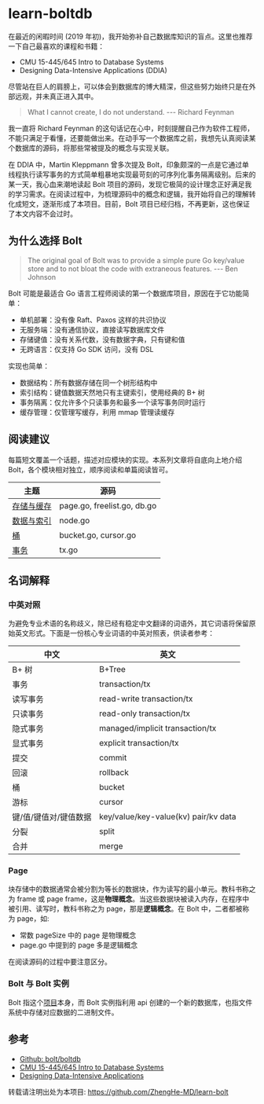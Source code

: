 # learn-boltdb

在最近的闲暇时间 (2019 年初)，我开始弥补自己数据库知识的盲点。这里也推荐一下自己最喜欢的课程和书籍：

* CMU 15-445/645 Intro to Database Systems
* Designing Data-Intensive Applications (DDIA)

尽管站在巨人的肩膀上，可以体会到数据库的博大精深，但这些努力始终只是在外部远观，并未真正进入其中。

> What I cannot create, I do not understand. --- Richard Feynman

我一直将 Richard Feynman 的这句话记在心中，时刻提醒自己作为软件工程师，不能只满足于看懂，还要能做出来。在动手写一个数据库之前，我想先认真阅读某个数据库的源码，将那些常被提及的概念与实现关联。

在 DDIA 中，Martin Kleppmann 曾多次提及 Bolt，印象颇深的一点是它通过单线程执行读写事务的方式简单粗暴地实现最苛刻的可序列化事务隔离级别。后来的某一天，我心血来潮地读起 Bolt 项目的源码，发现它极简的设计理念正好满足我的学习需求。在阅读过程中，为梳理源码中的概念和逻辑，我开始将自己的理解转化成短文，逐渐形成了本项目。目前，Bolt 项目已经归档，不再更新，这也保证了本文内容不会过时。

## 为什么选择 Bolt

> The original goal of Bolt was to provide a simple pure Go key/value store and to not bloat the code with extraneous features.  --- Ben Johnson

Bolt 可能是最适合 Go 语言工程师阅读的第一个数据库项目，原因在于它功能简单：

* 单机部署：没有像 Raft、Paxos 这样的共识协议
* 无服务端：没有通信协议，直接读写数据库文件
* 存储键值：没有关系代数，没有数据字典，只有键和值
* 无跨语言：仅支持 Go SDK 访问，没有 DSL

实现也简单：

* 数据结构：所有数据存储在同一个树形结构中
* 索引结构：键值数据天然地只有主键索引，使用经典的 B+ 树
* 事务隔离：仅允许多个只读事务和最多一个读写事务同时运行
* 缓存管理：仅管理写缓存，利用 mmap 管理读缓存

## 阅读建议

每篇短文覆盖一个话题，描述对应模块的实现。本系列文章将自底向上地介绍 Bolt，各个模块相对独立，顺序阅读和单篇阅读皆可。

| 主题                              | 源码                             |
| ------------------------------- | --------------------------------- |
| [存储与缓存](./STORAGE_AND_CACHE.md) | page.go, freelist.go, db.go    |
| [数据与索引](./DATA_AND_INDEX.md)    | node.go                        |
| [桶](./BUCKET.md)                   | bucket.go, cursor.go           |
| [事务](./TX.md)                     | tx.go                          |

## 名词解释

### 中英对照

为避免专业术语的名称歧义，除已经有稳定中文翻译的词语外，其它词语将保留原始英文形式。下面是一份核心专业词语的中英对照表，供读者参考：

| 中文           | 英文                                   |
| ------------ | ------------------------------------ |
| B+ 树         | B+Tree                               |
| 事务           | transaction/tx                       |
| 读写事务         | read-write transaction/tx            |
| 只读事务         | read-only transaction/tx             |
| 隐式事务         | managed/implicit transaction/tx      |
| 显式事务         | explicit transaction/tx              |
| 提交           | commit                               |
| 回滚           | rollback                             |
| 桶            | bucket                               |
| 游标           | cursor                               |
| 键/值/键值对/键值数据 | key/value/key-value(kv) pair/kv data |
| 分裂           | split                                |
| 合并           | merge                                |

### Page

块存储中的数据通常会被分割为等长的数据块，作为读写的最小单元。教科书称之为 frame 或 page frame，这是**物理概念**。当这些数据块被读入内存，在程序中被引用、读写时，教科书称之为 page，那是**逻辑概念**。在 Bolt 中，二者都被称为 page，如:

* 常数 pageSize 中的 page 是物理概念
* page.go 中提到的 page 多是逻辑概念

在阅读源码的过程中要注意区分。

### Bolt 与 Bolt 实例

Bolt 指这个[项目](https://github.com/boltdb/bolt)本身，而 Bolt 实例指利用 api 创建的一个新的数据库，也指文件系统中存储对应数据的二进制文件。

## 参考

* [Github: bolt/boltdb](https://github.com/boltdb/bolt)
* [CMU 15-445/645 Intro to Database Systems](https://www.youtube.com/playlist?list=PLSE8ODhjZXja3hgmuwhf89qboV1kOxMx7)
* [Designing Data-Intensive Applications](https://dataintensive.net/)

转载请注明出处为本项目: https://github.com/ZhengHe-MD/learn-bolt
